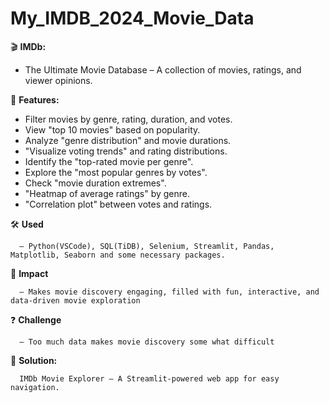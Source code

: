 # My_IMDB_2024_Movie_Data
🎬 **IMDb:** 
   - The Ultimate Movie Database – A collection of movies, ratings, and viewer opinions.

🔎 **Features:**
  - Filter movies by genre, rating, duration, and votes.
  - View "top 10 movies" based on popularity.
  - Analyze "genre distribution" and movie durations.
  - "Visualize voting trends" and rating distributions.
  - Identify the "top-rated movie per genre".
  - Explore the "most popular genres by votes".
  - Check "movie duration extremes".
  - "Heatmap of average ratings" by genre.
  - "Correlation plot" between votes and ratings. 


🛠️ **Used**

      – Python(VSCode), SQL(TiDB), Selenium, Streamlit, Pandas, Matplotlib, Seaborn and some necessary packages.

🎥 **Impact** 

      – Makes movie discovery engaging, filled with fun, interactive, and data-driven movie exploration

❓ **Challenge**

      – Too much data makes movie discovery some what difficult

🚀 **Solution:** 

      IMDb Movie Explorer – A Streamlit-powered web app for easy navigation.


